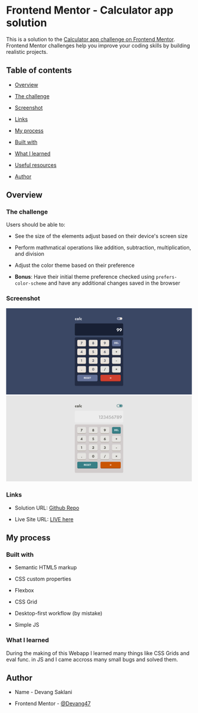 
# Frontend Mentor - Calculator app solution

  

This is a solution to the [Calculator app challenge on Frontend Mentor](https://www.frontendmentor.io/challenges/calculator-app-9lteq5N29). Frontend Mentor challenges help you improve your coding skills by building realistic projects.

  

## Table of contents

  

-  [Overview](#overview)

-  [The challenge](#the-challenge)

-  [Screenshot](#screenshot)

-  [Links](#links)

-  [My process](#my-process)

-  [Built with](#built-with)

-  [What I learned](#what-i-learned)

-  [Useful resources](#useful-resources)

-  [Author](#author)

  

## Overview

  

### The challenge

  

Users should be able to:

  

- See the size of the elements adjust based on their device's screen size

- Perform mathmatical operations like addition, subtraction, multiplication, and division

- Adjust the color theme based on their preference

-  **Bonus**: Have their initial theme preference checked using `prefers-color-scheme` and have any additional changes saved in the browser

  

### Screenshot

  

![](./images/Screenshot-1.png)
![](./images/Screenshot-2.png)


  

### Links

  

- Solution URL: [Github Repo](https://github.com/Devang47/Project-15-Minimal-calc/tree/main/design)

- Live Site URL: [LIVE here](https://dazzling-kepler-73a55a.netlify.app/)

  

## My process

  

### Built with

  

 - Semantic HTML5 markup

 - CSS custom properties

 - Flexbox

 - CSS Grid

 - Desktop-first workflow (by mistake)

 - Simple JS

  

### What I learned

  

During the making of this Webapp I learned many things like CSS Grids and eval func. in JS and I came accross many small bugs and solved them.
 


## Author

  

- Name - Devang Saklani

- Frontend Mentor - [@Devang47](https://www.frontendmentor.io/profile/@Devang47)

